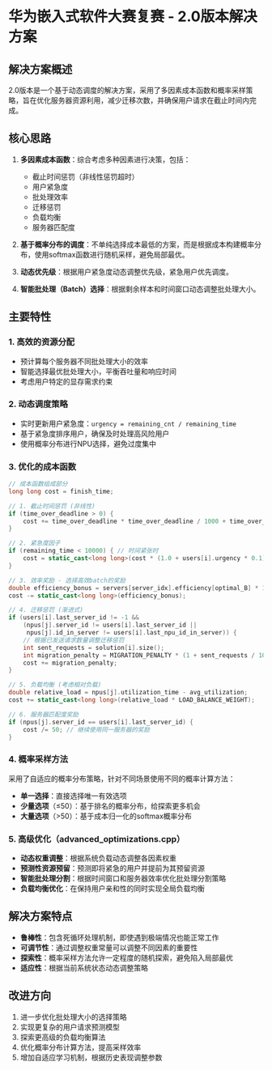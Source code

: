# 华为嵌入式软件大赛复赛 - 2.0版本解决方案

## 解决方案概述

2.0版本是一个基于动态调度的解决方案，采用了多因素成本函数和概率采样策略，旨在优化服务器资源利用，减少迁移次数，并确保用户请求在截止时间内完成。

## 核心思路

1. **多因素成本函数**：综合考虑多种因素进行决策，包括：
   - 截止时间惩罚（非线性惩罚超时）
   - 用户紧急度
   - 批处理效率
   - 迁移惩罚
   - 负载均衡
   - 服务器匹配度

2. **基于概率分布的调度**：不单纯选择成本最低的方案，而是根据成本构建概率分布，使用softmax函数进行随机采样，避免局部最优。

3. **动态优先级**：根据用户紧急度动态调整优先级，紧急用户优先调度。

4. **智能批处理（Batch）选择**：根据剩余样本和时间窗口动态调整批处理大小。

## 主要特性

### 1. 高效的资源分配

- 预计算每个服务器不同批处理大小的效率
- 智能选择最优批处理大小，平衡吞吐量和响应时间
- 考虑用户特定的显存需求约束

### 2. 动态调度策略

- 实时更新用户紧急度：`urgency = remaining_cnt / remaining_time`
- 基于紧急度排序用户，确保及时处理高风险用户
- 使用概率分布进行NPU选择，避免过度集中

### 3. 优化的成本函数

```cpp
// 成本函数组成部分
long long cost = finish_time;

// 1. 截止时间惩罚 (非线性)
if (time_over_deadline > 0) {
    cost += time_over_deadline * time_over_deadline / 1000 + time_over_deadline * DEADLINE_PENALTY_WEIGHT;
}

// 2. 紧急度因子
if (remaining_time < 10000) { // 时间紧张时
    cost = static_cast<long long>(cost * (1.0 + users[i].urgency * 0.1));
}

// 3. 效率奖励 - 选择高效batch的奖励
double efficiency_bonus = servers[server_idx].efficiency[optimal_B] * 10;
cost -= static_cast<long long>(efficiency_bonus);

// 4. 迁移惩罚 (渐进式)
if (users[i].last_server_id != -1 && 
    (npus[j].server_id != users[i].last_server_id || 
     npus[j].id_in_server != users[i].last_npu_id_in_server)) {
    // 根据已发送请求数量调整迁移惩罚
    int sent_requests = solution[i].size();
    int migration_penalty = MIGRATION_PENALTY * (1 + sent_requests / 10);
    cost += migration_penalty;
}

// 5. 负载均衡 (考虑相对负载)
double relative_load = npus[j].utilization_time - avg_utilization;
cost += static_cast<long long>(relative_load * LOAD_BALANCE_WEIGHT);

// 6. 服务器匹配度奖励
if (npus[j].server_id == users[i].last_server_id) {
    cost /= 50; // 继续使用同一服务器的奖励
}
```

### 4. 概率采样方法

采用了自适应的概率分布策略，针对不同场景使用不同的概率计算方法：

- **单一选择**：直接选择唯一有效选项
- **少量选项**（≤50）：基于排名的概率分布，给探索更多机会
- **大量选项**（>50）：基于成本归一化的softmax概率分布

### 5. 高级优化（advanced_optimizations.cpp）

- **动态权重调整**：根据系统负载动态调整各因素权重
- **预测性资源预留**：预测即将紧急的用户并提前为其预留资源
- **智能批处理分割**：根据时间窗口和服务器效率优化批处理分割策略
- **负载均衡优化**：在保持用户亲和性的同时实现全局负载均衡

## 解决方案特点

- **鲁棒性**：包含死循环处理机制，即使遇到极端情况也能正常工作
- **可调节性**：通过调整权重常量可以调整不同因素的重要性
- **探索性**：概率采样方法允许一定程度的随机探索，避免陷入局部最优
- **适应性**：根据当前系统状态动态调整策略

## 改进方向

1. 进一步优化批处理大小的选择策略
2. 实现更复杂的用户请求预测模型
3. 探索更高级的负载均衡算法
4. 优化概率分布计算方法，提高采样效率
5. 增加自适应学习机制，根据历史表现调整参数 